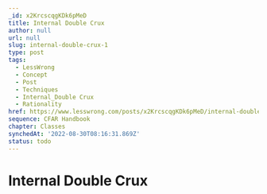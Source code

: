 ```yaml
---
_id: x2KrcscqgKDk6pMeD
title: Internal Double Crux
author: null
url: null
slug: internal-double-crux-1
type: post
tags:
  - LessWrong
  - Concept
  - Post
  - Techniques
  - Internal_Double Crux
  - Rationality
href: https://www.lesswrong.com/posts/x2KrcscqgKDk6pMeD/internal-double-crux-1
sequence: CFAR Handbook
chapter: Classes
synchedAt: '2022-08-30T08:16:31.869Z'
status: todo
---
```


# Internal Double Crux
